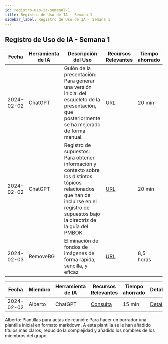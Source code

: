 ```yaml
---
id: registro-uso-ia-semanal-1
title: Registro de Uso de IA - Semana 1
sidebar_label: Registro de Uso de IA - Semana 1
---
```


## Registro de Uso de IA - Semana 1

| Fecha       | Herramienta de IA | Descripción del Uso | Recursos Relevantes | Tiempo ahorrado |
|-------------|-------------------|----------------------|---------------------|----------------|
| 2024-02-02  | ChatGPT           | Guión de la presentación: Para generar una versión inicial del esqueleto de la presentación, que posteriormente se ha mejorado de forma manual. | [URL](https://chat.openai.com/share/152f4ca1-9a59-488b-9c53-b92659529f90) | 20 min |
| 2024-02-02  | ChatGPT | Registro de supuestos: Para obtener información y contexto sobre los distintos tópicos relacionados que han de incluirse en el registro de supuestos bajo la directriz de la guía del PMBOK. | [URL](https://chat.openai.com/share/be562ef7-8966-46cc-b315-88f1f19d8f68) | 20 min |
| 2024-02-03    | RemoveBG |  Eliminación de fondos de imágenes de forma rápida, sencilla, y eficaz | [URL](https://www.remove.bg) | 8,5 horas |

| Fecha | Miembro | Herramienta de IA | Recursos Relevantes | Tiempo ahorrado | Detalles |
|-------|---------|-------------------|---------------------|----------------|----------|
| 2024-02-02 | Alberto  | ChatGPT | [Consulta](https://chat.openai.com/share/9c2e4046-c07a-4144-a10b-83a843f21f78) | 15 min | [Detalles](Detalles/2024-02-15_Joaquin) |

Alberto: Plantillas para actas de reunión: Para hacer un borrador una plantilla inicial en formato markdown. A esta plantilla se le han añadido títulos más claros, reducido la complejidad y añadido los nombres de los miembros del grupo.